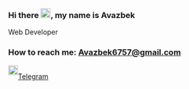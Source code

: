 ### Hi there <img src="https://media.giphy.com/media/hvRJCLFzcasrR4ia7z/giphy.gif" width="20px">, my name is Avazbek
Web Developer <br>
<h3>How to reach me:
  <a href = "mailto: Avazbek6757@gmail.com"> Avazbek6757@gmail.com </a>
</h3>
<a href="https://t.me/abdisalomov" style="display: flex; aligin-items: center">
  <img src="https://cdn-icons-png.flaticon.com/512/2111/2111646.png" width="20px"><p>Telegram</p>
</a>
